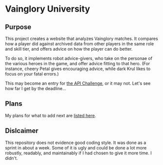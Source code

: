 
# Vainglory University

## Purpose

This project creates a website that analyzes Vainglory matches.  It
compares how a player did against archived data from other players in the
same role and skill tier, and offers advice on how the player can do better.

To do so, it implements robot advice-givers, who take on the personae of the
various heroes in the game, and offer advice fitting to that hero.  (For
instance, cheery Petal gives encouraging advice, while dark Krul likes to
focus on your fatal errors.)

This may become an entry for
[the API Challenge](https://developer.vainglorygame.com/rules),
or it may not.  Let's see how far I get by the deadline...

## Plans

My plans for what to add next are [listed here](plans.md).

## Dislcaimer

This repository does not evidence good coding style.  It was done as a
sprint in about a week.  Some of it is ugly and could be done a lot more
robustly, readably, and maintainably if I had chosen to give it more time.
I didn't.
